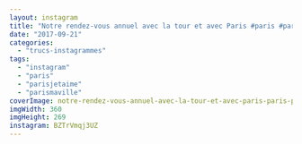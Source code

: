 ```yaml
---
layout: instagram
title: "Notre rendez-vous annuel avec la tour et avec Paris #paris #parismaville #parisjetaime"
date: "2017-09-21"
categories: 
  - "trucs-instagrammes"
tags: 
  - "instagram"
  - "paris"
  - "parisjetaime"
  - "parismaville"
coverImage: notre-rendez-vous-annuel-avec-la-tour-et-avec-paris-paris-parismaville-parisjetaime.jpg
imgWidth: 360
imgHeight: 269
instagram: BZTrVmqj3UZ
---
```

